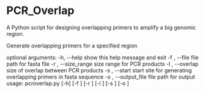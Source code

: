 # PCR_Overlap
A Python script for designing overlapping primers to amplify a big genomic region.

Generate overlapping primers for a specified region

optional arguments:
  -h, --help            show this help message and exit
  -f <path-to-fasta>, --file <path-to-fasta>
                        file path for fasta file
  -r <int> <int>, --size_range <int> <int>
                        size range for PCR products
  -l <int>, --overlap <int>
                        size of overlap between PCR products
  -s <int>, --start <int>
                        start site for generating overlapping primers in fasta sequence
  -o <path-to-csv>, --output_file <path-to-csv>
                        file path for output
usage: pcroverlap.py [-h] [-f <path-to-fasta>] [-r <int> <int>] [-l <int>] [-s <int>] [-o <path-to-csv>]
